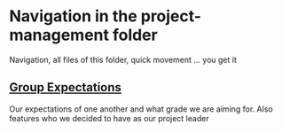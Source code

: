 # Navigation in the project-management folder

Navigation, all files of this folder, quick movement ... you get it

## [Group Expectations](/groupExpectations.md)

Our expectations of one another and what grade we are aiming for. Also features who we decided to have as our project leader